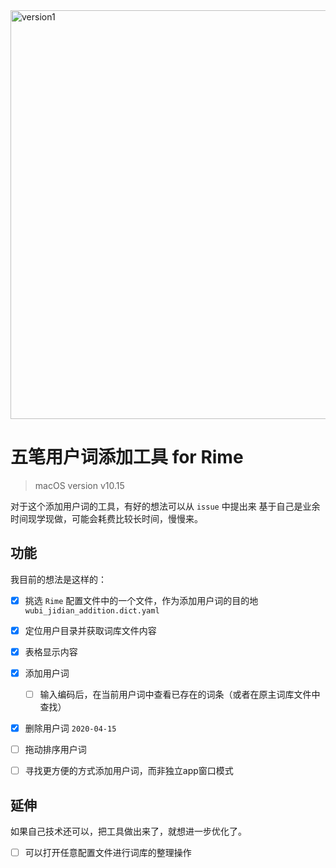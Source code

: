 
<img width="654" alt="version1" src="https://user-images.githubusercontent.com/12215982/79558725-3395ca00-80d7-11ea-9401-ed6a4967eaac.png">



# 五笔用户词添加工具  for Rime
> macOS version v10.15

对于这个添加用户词的工具，有好的想法可以从 `issue` 中提出来
基于自己是业余时间现学现做，可能会耗费比较长时间，慢慢来。

## 功能
我目前的想法是这样的：

- [x]   挑选 `Rime` 配置文件中的一个文件，作为添加用户词的目的地   `wubi_jidian_addition.dict.yaml`
- [x]   定位用户目录并获取词库文件内容
- [x]   表格显示内容
- [x]   添加用户词
    - [ ]   输入编码后，在当前用户词中查看已存在的词条（或者在原主词库文件中查找）
- [x]   删除用户词 `2020-04-15`
- [ ]   拖动排序用户词

- [ ]   寻找更方便的方式添加用户词，而非独立app窗口模式


## 延伸
如果自己技术还可以，把工具做出来了，就想进一步优化了。

- [ ]   可以打开任意配置文件进行词库的整理操作
